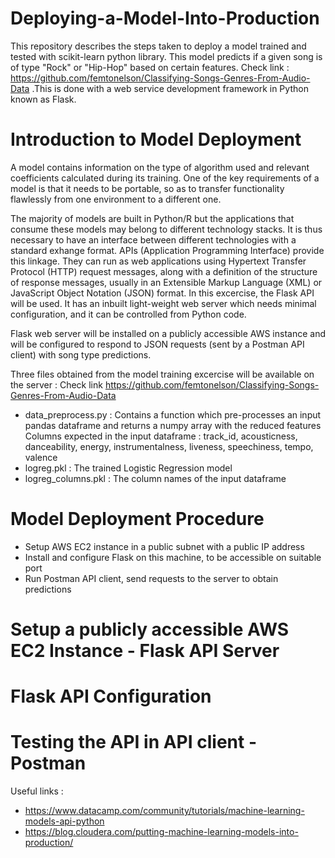 # Deploying-a-Model-Into-Production
This repository describes the steps taken to deploy a model trained and tested with scikit-learn python library. This model predicts if a given song is of type "Rock" or "Hip-Hop" based on certain features. Check link : https://github.com/femtonelson/Classifying-Songs-Genres-From-Audio-Data .This is done with a web service development framework in Python known as Flask.

# Introduction to Model Deployment
A model contains information on the type of algorithm used and relevant coefficients calculated during its training. One of the key requirements of a model is that 
it needs to be portable, so as to transfer functionality flawlessly from one environment to a different one. 

The majority of models are built in Python/R but the applications that consume these models may belong to different technology stacks. It is thus necessary to have an interface
between different technologies with a standard exhange format. APIs (Application Programming Interface) provide this linkage. They can run as web applications using Hypertext Transfer Protocol (HTTP) request messages, 
along with a definition of the structure of response messages, usually in an Extensible Markup Language (XML) or JavaScript Object Notation (JSON) format. 
In this excercise, the Flask API will be used. It has an inbuilt light-weight web server which needs minimal configuration, and it can be controlled from Python code.

Flask web server will be installed on a publicly accessible AWS instance and will be configured to respond to JSON requests (sent by a Postman API client) with song type predictions.  

Three files obtained from the model training excercise will be available on the server : Check link https://github.com/femtonelson/Classifying-Songs-Genres-From-Audio-Data
- data_preprocess.py : Contains a function which pre-processes an input pandas dataframe and returns a numpy array with the reduced features
                       Columns expected in the input dataframe : track_id, acousticness, danceability, energy, instrumentalness, liveness, speechiness, tempo, valence
- logreg.pkl : The trained Logistic Regression model
- logreg_columns.pkl : The column names of the input dataframe

# Model Deployment Procedure

- Setup AWS EC2 instance in a public subnet with a public IP address
- Install and configure Flask on this machine, to be accessible on suitable port
- Run Postman API client, send requests to the server to obtain predictions


# Setup a publicly accessible AWS EC2 Instance - Flask API Server




# Flask API Configuration




# Testing the API in API client - Postman


































Useful links : 
- https://www.datacamp.com/community/tutorials/machine-learning-models-api-python
- https://blog.cloudera.com/putting-machine-learning-models-into-production/
